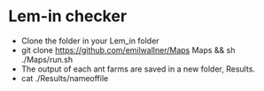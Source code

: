 # Lem-in checker
* Clone the folder in your Lem_in folder
* git clone https://github.com/emilwallner/Maps Maps && sh ./Maps/run.sh
* The output of each ant farms are saved in a new folder, Results.
* cat ./Results/nameoffile
